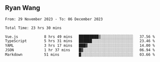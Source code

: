 ## Ryan Wang

<!--START_SECTION:waka-->

```txt
From: 29 November 2023 - To: 06 December 2023

Total Time: 23 hrs 30 mins

Vue.js            8 hrs 49 mins   █████████▒░░░░░░░░░░░░░░░   37.56 %
TypeScript        5 hrs 31 mins   ██████░░░░░░░░░░░░░░░░░░░   23.46 %
YAML              3 hrs 17 mins   ███▓░░░░░░░░░░░░░░░░░░░░░   14.00 %
JSON              1 hr 37 mins    █▓░░░░░░░░░░░░░░░░░░░░░░░   06.94 %
Markdown          51 mins         █░░░░░░░░░░░░░░░░░░░░░░░░   03.66 %
```

<!--END_SECTION:waka-->
